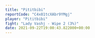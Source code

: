 ```yaml
---
title: "Pititbibi"
reportCode: "C4x81tcXAbr9YMgj"
player: "Pititbibi"
fight: "Lady Vashj - Wipe 2 (3%)"
date: 2021-09-22T19:00:43.822000+00:00
---
```

